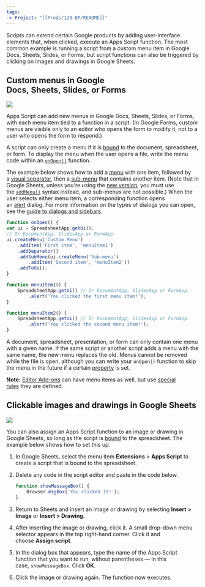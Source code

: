 ```yaml
---
tags: 
-> Project: "[[Prods/120-BP/README]]"
---
```

Scripts can extend certain Google products by adding user-interface elements that, when clicked, execute an Apps Script function. The most common example is running a script from a custom menu item in Google Docs, Sheets, Slides, or Forms, but script functions can also be triggered by clicking on images and drawings in Google Sheets.

## Custom menus in Google Docs, Sheets, Slides, or Forms

![](https://developers.google.com/static/apps-script/images/menus.png)

Apps Script can add new menus in Google Docs, Sheets, Slides, or Forms, with each menu item tied to a function in a script. (In Google Forms, custom menus are visible only to an editor who opens the form to modify it, not to a user who opens the form to respond.)

A script can only create a menu if it is [bound](https://developers.google.com/apps-script/scripts_containers) to the document, spreadsheet, or form. To display the menu when the user opens a file, write the menu code within an [`onOpen()`](https://developers.google.com/apps-script/understanding_triggers) function.

The example below shows how to add a [menu](https://developers.google.com/apps-script/reference/base/menu) with one item, followed by a [visual separator](https://developers.google.com/apps-script/reference/base/menu#addSeparator()), then a [sub-menu](https://developers.google.com/apps-script/reference/base/menu#addSubMenu(Menu)) that contains another item. (Note that in Google Sheets, unless you're using the [new version](https://support.google.com/drive/answer/3541068), you must use the [`addMenu()`](https://developers.google.com/apps-script/reference/spreadsheet/spreadsheet#addMenu(String,Object)) syntax instead, and sub-menus are not possible.) When the user selects either menu item, a corresponding function opens an [alert](https://developers.google.com/apps-script/reference/base/ui#alert(String)) dialog. For more information on the types of dialogs you can open, see the [guide to dialogs and sidebars](https://developers.google.com/apps-script/guides/dialogs).

```js
function onOpen() {  
var ui = SpreadsheetApp.getUi();  
// Or DocumentApp, SlidesApp or FormApp.  
ui.createMenu('Custom Menu')      
	.addItem('First item', 'menuItem1')      
	.addSeparator()      
	.addSubMenu(ui.createMenu('Sub-menu')          
		.addItem('Second item', 'menuItem2'))      
	.addToUi();
}

function menuItem1() {  
	SpreadsheetApp.getUi() // Or DocumentApp, SlidesApp or FormApp.     
		.alert('You clicked the first menu item!');
}

function menuItem2() {  
	SpreadsheetApp.getUi() // Or DocumentApp, SlidesApp or FormApp.     
		.alert('You clicked the second menu item!');
}
```

A document, spreadsheet, presentation, or form can only contain one menu with a given name. If the same script or another script adds a menu with the same name, the new menu replaces the old. Menus cannot be removed while the file is open, although you can write your `onOpen()` function to skip the menu in the future if a certain [property](https://developers.google.com/apps-script/guides/properties) is set.

**Note:** [Editor Add-ons](https://developers.google.com/workspace/add-ons/concepts/types#editor_add-ons) can have menu items as well, but use [special rules](https://developers.google.com/workspace/add-ons/concepts/menus) they are defined.

## Clickable images and drawings in Google Sheets

![](https://developers.google.com/static/apps-script/images/drawing.png)

You can also assign an Apps Script function to an image or drawing in Google Sheets, so long as the script is [bound](https://developers.google.com/apps-script/scripts_containers) to the spreadsheet. The example below shows how to set this up.

1. In Google Sheets, select the menu item **Extensions** > **Apps Script** to create a script that is bound to the spreadsheet.
2. Delete any code in the script editor and paste in the code below.
    
    ```js
    function showMessageBox() {    
		Browser.msgBox('You clicked it!');  
	}
    ```
    
3. Return to Sheets and insert an image or drawing by selecting **Insert > Image** or **Insert > Drawing**.
    
4. After inserting the image or drawing, click it. A small drop-down menu selector appears in the top right-hand corner. Click it and choose **Assign script**.
    
5. In the dialog box that appears, type the name of the Apps Script function that you want to run, without parentheses — in this case, `showMessageBox`. Click **OK**.
    
6. Click the image or drawing again. The function now executes.